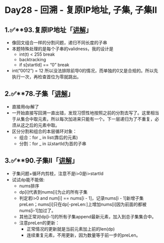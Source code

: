 # Day28 - 回溯 - 复原IP地址, 子集, 子集II

## 1.✅****93.复原IP地址「[讲解](https://programmercarl.com/0093.%E5%A4%8D%E5%8E%9FIP%E5%9C%B0%E5%9D%80.html#%E5%9B%9E%E6%BA%AF%E4%B8%89%E9%83%A8%E6%9B%B2)」**

- 像回文组合一样的分割问题，递归不同长度的子串
- 本题特殊处理的是每个子串的validness，我的设计是
    - int(t) < 255 break
    - backtracking
    - if s[startId] == “0” break
- int(”0012”) = 12 所以没法排除前导0的情况，而单独的0又是合规的。所以先执行一次，再检查首位为零就跳出。

## 2.✅****78.子集「[讲解](https://programmercarl.com/0078.%E5%AD%90%E9%9B%86.html#%E5%9B%9E%E6%BA%AF%E4%B8%89%E9%83%A8%E6%9B%B2)」**

- 直接用dp解了
- 一开始直接写回溯一直出错，发现习惯性地按照之前的分割去写了。这里相当于从集合中取元素，所以每次加进来只能有一个。下一层递归为了不重复，必须从这之后的元素中取。
- 区分分割和组合的本层循环对象：
    - 组合：for _ in list(靠后的元素)
    - 分割：for _ in 以startId为首的子串

## 3.✅****90.子集II「[讲解](https://programmercarl.com/0090.%E5%AD%90%E9%9B%86II.html#%E6%80%9D%E8%B7%AF)」**

- 子集问题+循环内剪枝，注意不是i>0是i>startId
- 试试dp能不能做:
    - nums排序
    - dp[i]代表到nums[i]为止的所有子集
    - 判定若i>0 and num[i] == nums[i - 1]，记录nums[i - 1]新增子集preLen；nums[i]只在dp[-preLen:]上增加nums[i]因为前面的都被nums[i-1]加过了。
    - 其他正常对dp[i-1]的所有子集append最新元素，加入到总子集集合中。
    - 注意preLen的更新：
        - 正常情况的更新就是当前元素加上前的len(dp)
        - 连续重复元素，不用更新，因为数量等于前一步的preLen。